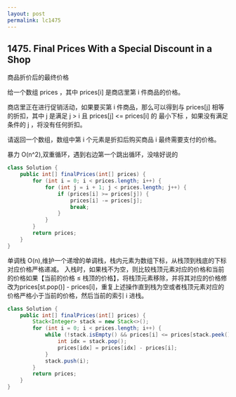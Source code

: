 ```yaml
---
layout: post
permalink: lc1475 
---
```


## 1475. Final Prices With a Special Discount in a Shop

商品折价后的最终价格

给一个数组 prices ，其中 prices[i] 是商店里第 i 件商品的价格。

商店里正在进行促销活动，如果要买第 i 件商品，那么可以得到与 prices[j] 相等的折扣，其中 j 是满足 j > i 且 prices[j] <= prices[i] 的 最小下标 ，如果没有满足条件的 j ，将没有任何折扣。

请返回一个数组，数组中第 i 个元素是折扣后购买商品 i 最终需要支付的价格。


暴力 O(n^2),双重循环，遇到右边第一个跳出循环，没啥好说的
```java
class Solution {
    public int[] finalPrices(int[] prices) {
        for (int i = 0; i < prices.length; i++) {
            for (int j = i + 1; j < prices.length; j++) {
                if (prices[i] >= prices[j]) {
                    prices[i] -= prices[j];
                    break;
                }
            }
        }
        return prices;
    }
}
```

单调栈 O(n),维护一个递增的单调栈，栈内元素为数组下标，从栈顶到栈底的下标对应价格严格递减。
入栈时，如果栈不为空，则比较栈顶元素对应的价格和当前的价格如果【当前的价格 ≤ 栈顶的价格】，将栈顶元素移除，并将其对应的价格修改为prices[st.pop()] - prices[i]，重复上述操作直到栈为空或者栈顶元素对应的价格严格小于当前的价格，然后当前的索引 i 进栈。

```java
class Solution {
    public int[] finalPrices(int[] prices) {
        Stack<Integer> stack = new Stack<>();
        for (int i = 0; i < prices.length; i++) {
            while (!stack.isEmpty() && prices[i] <= prices[stack.peek()]) {
                int idx = stack.pop();
                prices[idx] = prices[idx] - prices[i];
            }
            stack.push(i);
        }
        return prices;
    }
}
```